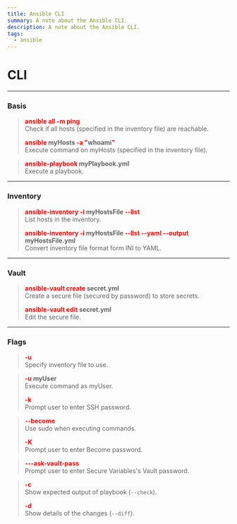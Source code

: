 ```yaml
---
title: Ansible CLI
summary: A note about the Ansible CLI.
description: A note about the Ansible CLI.
tags:
  - ansible
---
```


# CLI

---

### Basis


 > 
 > **<font color=red>ansible all -m ping</font>**</br>
 > Check if all hosts (specified in the inventory file) are reachable.
 > 
 > **<font color=red>ansible</font> myHosts <font color=red>-a "</font>whoami<font color=red>"</font>**</br>
 > Execute command on myHosts (specified in the inventory file).

 > 
 > **<font color=red>ansible-playbook</font> myPlaybook.yml**</br>
 > Execute a playbook.

---

### Inventory


 > 
 > **<font color=red>ansible-inventory -i</font> myHostsFile <font color=red>--list</font>**</br>
 > List hosts in the inventory.
 > 
 > **<font color=red>ansible-inventory -i</font> myHostsFile <font color=red>--list --yaml --output</font> myHostsFile.yml**</br>
 > Convert inventory file format form INI to YAML.

---

### Vault


 > 
 > **<font color=red>ansible-vault create</font> secret.yml**</br>
 > Create a secure file (secured by password) to store secrets.
 > 
 > **<font color=red>ansible-vault edit</font> secret.yml**</br>
 > Edit the secure file.

---

### Flags


 > 
 > **<font color=red>-u</font>**</br>
 > Specify inventory file to use.

 > 
 > **<font color=red>-u</font> myUser**</br>
 > Execute command as myUser.
 > 
 > **<font color=red>-k</font>**</br>
 > Prompt user to enter SSH password.

 > 
 > **<font color=red>--become</font>**</br>
 > Use sudo when executing commands.
 > 
 > **<font color=red>-K</font>**</br>
 > Prompt user to enter Become password.

 > 
 > **<font color=red>---ask-vault-pass</font>**</br>
 > Prompt user to enter Secure Variables's Vault password.

 > 
 > **<font color=red>-c</font>**</br>
 > Show expected output of playbook (`--check`).
 > 
 > **<font color=red>-d</font>**</br>
 > Show details of the changes (`--diff`).
